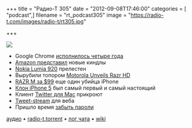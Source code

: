 +++
title = "Радио-Т 305"
date = "2012-09-08T17:46:00"
categories = [ "podcast",]
filename = "rt_podcast305"
image = "https://radio-t.com/images/radio-t/rt305.jpg"

+++

![](https://radio-t.com/images/radio-t/rt305.jpg)

* Google Chrome [исполнилось четыре года](http://habrahabr.ru/post/150869/)
* [Amazon представил](http://gizmodo.com/5941083/amazons-new-kindle-avalanche-everything-you-need-to-know?utm_campaign=socialflow_gizmodo_twitter) новые киндлы
* [Nokia Lumia 920](http://gizmodo.com/5940654/nokia-lumia-920-hands-on-you-really-want-this-thing-but-enough-to-switch) прелестен
* Вырубили топором [Motorola Unveils Razr HD](http://mashable.com/2012/09/05/motorola-razr-hd/)
* [RAZR M за $99](http://techcrunch.com/2012/09/07/the-razr-m-motorolas-clever-answer-to-the-99-iphone-4s/) еще один убийца iPhone
* [Клон iPhone 5](http://news.cnet.com/8301-17852_3-57506127-71/iphone-5-clone-maker-to-sue-apple-over-um-iphone-5-patent/) был самый первый и самый настоящий
* Клиент [Twitter для Mac](http://techcrunch.com/2012/09/06/reportedly-development-to-cease-for-twitters-mac-client/) прикроют
* [Tweet-stream](http://news.cnet.com/8301-1023_3-57507026-93/twitter-introduces-embeddable-tweet-stream-tool/) для веба
* Пришло время [забыть пароли](http://www.scientificamerican.com/article.cfm?id=computer-game-for-security)

[аудио](https://cdn.radio-t.com/rt_podcast305.mp3) • [radio-t.torrent](https://cdn.radio-t.com/torrents/rt_podcast305.mp3.torrent) • [лог чата](http://chat.radio-t.com/logs/radio-t-305.html) • [wiki](http://wiki.radio-t.com/%D0%92%D1%8B%D0%BF%D1%83%D1%81%D0%BA_305)<audio src="https://cdn.radio-t.com/rt_podcast305.mp3" preload="none"></audio>
